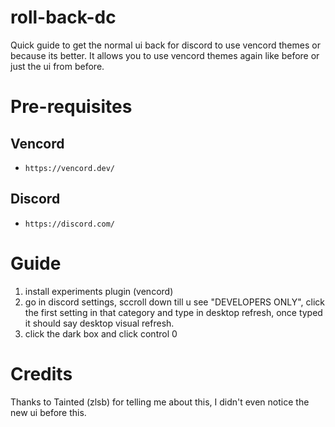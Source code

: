 # roll-back-dc
Quick guide to get the normal ui back for discord to use vencord themes or because its better. It allows you to use vencord themes again like before or just the ui from before.

# Pre-requisites

## Vencord
* `https://vencord.dev/`
  
## Discord
* `https://discord.com/`

# Guide
1. install experiments plugin (vencord)
2. go in discord settings, sccroll down till u see "DEVELOPERS ONLY", click the first setting in that category and type in desktop refresh, once typed it should say desktop visual refresh.
3. click the dark box and click control 0

# Credits
Thanks to Tainted (zlsb) for telling me about this, I didn't even notice the new ui before this.

